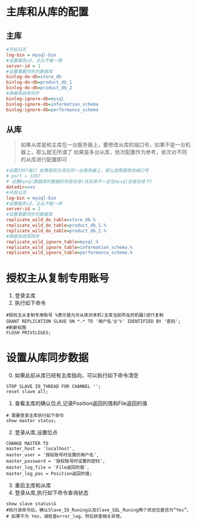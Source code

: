 # 主库和从库的配置

## 主库
~~~ini
#开启日志
log-bin = mysql-bin 
#设置服务id，主从不能一致
server-id = 1
#设置需要同步的数据库 
binlog-do-db=store_db 
binlog-do-db=product_db_1 
binlog-do-db=product_db_2 
#屏蔽系统库同步 
binlog-ignore-db=mysql 
binlog-ignore-db=information_schema 
binlog-ignore-db=performance_schema
~~~

## 从库
> 如果从库是和主库在一台服务器上，要修改从库的端口号，如果不是一台机器上，那么就无所谓了
> 如果是多台从库，依次配置作为参考，依次对不同的从库进行配置即可

~~~ini
#设置3307端口 如果是和主库在同一台服务器上，那么就需要修改端口号
# port = 3307
# 设置mysql数据库的数据的存放目录(该目录不一定在mysql安装目录下) 
datadir=xxx
#开启日志
log-bin = mysql-bin
#设置服务id，主从不能一样
server-id = 2
#设置需要同步的数据库
replicate_wild_do_table=store_db.% 
replicate_wild_do_table=product_db_1.% 
replicate_wild_do_table=product_db_2.%
#屏蔽系统库同步
replicate_wild_ignore_table=mysql.% 
replicate_wild_ignore_table=information_schema.% 
replicate_wild_ignore_table=performance_schema.%
~~~

# 授权主从复制专用账号
1. 登录主库
2. 执行如下命令
~~~shell script
#授权主从复制专用账号 %表示是允许从库对本机(主库当前所在的机器)进行复制
GRANT REPLICATION SLAVE ON *.* TO '用户名'@'%' IDENTIFIED BY '密码'; 
#刷新权限
FLUSH PRIVILEGES;
~~~

# 设置从库同步数据
0. 如果此前从库已经有主库指向，可以执行如下命令清空
~~~shell script
STOP SLAVE IO_THREAD FOR CHANNEL '';
reset slave all;
~~~
1. 查看主库的确认位点,记录Position返回的值和File返回的值
~~~shell script
# 需要登录主库执行如下命令
show master status;
~~~
2. 登录从库,设置位点
~~~shell script
CHANGE MASTER TO
master_host = 'localhost', 
master_user = '授权账号时设置的用户名', 
master_password = '授权账号时设置的密码', 
master_log_file = 'File返回的值', 
master_log_pos = Position返回的值;
~~~
3. 重启主库和从库
4. 登录从库,执行如下命令查询状态
~~~shell script
show slave status\G
#执行该命令后，确认Slave_IO_Runing以及Slave_SQL_Runing两个状态位是否为“Yes”，
# 如果不为 Yes，请检查error_log，然后排查相关异常。
~~~